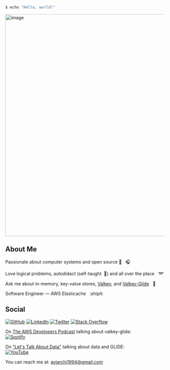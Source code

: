 
```sh
$ echo "Hello, world!"
```
<img width="1128" height="700" alt="image" src="https://github.com/user-attachments/assets/1607dfc9-9e73-49d5-8c7b-b5f18da67989" />

## About Me

Passionate about computer systems and open source :wrench: &nbsp; :headphones:

Love logical problems, autodidact (self-taught &nbsp;🧐) and all over the place &nbsp; :loop:

Ask me about in-memory, key-value stores, [Valkey](https://github.com/valkey-io), and [Valkey-Glide](https://github.com/valkey-io/valkey-glide) &nbsp; :closed_lock_with_key:

Software Engineer — AWS Elasticache &nbsp; :shipit:

## Social

[![GitHub](https://img.shields.io/badge/GitHub-000000?style=flat&logo=github&logoColor=white)](https://github.com/avifenesh)
[![LinkedIn](https://img.shields.io/badge/LinkedIn-000000?style=flat&logoColor=white)](https://www.linkedin.com/in/avi-fenesh/)
[![Twitter](https://img.shields.io/badge/Twitter-000000?style=flat&logo=x&logoColor=white)](https://x.com/avi_fenesh)
[![Stack Overflow](https://img.shields.io/badge/Stack%20Overflow-000000?style=flat&logo=stackoverflow&logoColor=white)](https://stackoverflow.com/users/12085223/avifen)

On [The AWS Developers Podcast](https://developers.podcast.go-aws.com/web/episodes/165/index.html) talking about valkey-glide:  
[![Spotify](https://img.shields.io/badge/Listen%20on-Spotify-1DB954?logo=spotify&logoColor=white)](https://open.spotify.com/episode/0yH2ATvTuWQ3wKkFi5VJuJ)

On ["Let's Talk About Data"](https://www.youtube.com/live/j4myaAsk8_8?si=np3_NHRRipouujEP) talking about data and GLIDE:  
[![YouTube](https://img.shields.io/badge/Watch%20on-YouTube-FF0000?logo=youtube&logoColor=white)](https://www.youtube.com/live/j4myaAsk8_8?si=np3_NHRRipouujEP) 

You can reach me at: [aviarchi1994@gmail.com](mailto:aviarchi1994@gmail.com)
